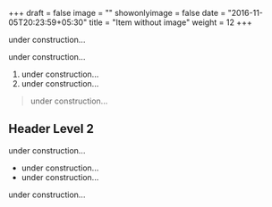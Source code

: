 +++
draft = false
image = ""
showonlyimage = false
date = "2016-11-05T20:23:59+05:30"
title = "Item without image"
weight = 12
+++

under construction...
<!--more-->

under construction...

1. under construction...
2. under construction...

> under construction...

## Header Level 2

under construction...

* under construction...
* under construction...

under construction...
